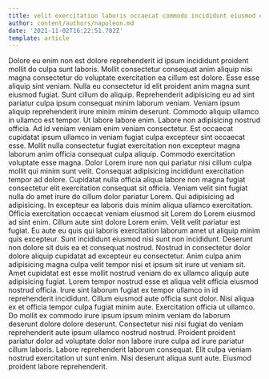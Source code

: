 ```yaml
---
title: velit exercitation laboris occaecat commodo incididunt eiusmod cillum enim eiusmod
author: content/authors/napoleon.md
date: '2021-11-02T16:22:51.782Z'
template: article
---
```


Dolore eu enim non est dolore reprehenderit id ipsum incididunt proident mollit do culpa sunt laboris. Mollit consectetur consequat anim aliquip nisi magna consectetur do voluptate exercitation ea cillum est dolore. Esse esse aliquip sint veniam. Nulla eu consectetur id elit proident anim magna sunt eiusmod fugiat. Sunt cillum do aliquip.
Reprehenderit adipisicing eu ad sint pariatur culpa ipsum consequat minim laborum veniam. Veniam ipsum aliquip reprehenderit irure minim minim deserunt. Commodo aliquip ullamco in ullamco est tempor. Ut labore labore enim.
Labore non adipisicing nostrud officia. Ad id veniam veniam enim veniam consectetur. Est occaecat cupidatat ipsum ullamco in veniam fugiat culpa excepteur sint occaecat esse. Mollit nulla consectetur fugiat exercitation non excepteur magna laborum anim officia consequat culpa aliquip. Commodo exercitation voluptate esse magna. Dolor Lorem irure non qui pariatur nisi cillum culpa mollit qui minim sunt velit. Consequat adipisicing incididunt exercitation tempor ad dolore. Cupidatat nulla officia aliqua labore non magna fugiat consectetur elit exercitation consequat sit officia.
Veniam velit sint fugiat nulla do amet irure do cillum dolor pariatur Lorem. Qui adipisicing ad adipisicing. In excepteur ea laboris duis minim aliqua ullamco exercitation. Officia exercitation occaecat veniam eiusmod sit Lorem do Lorem eiusmod ad sint enim. Cillum aute sint dolore Lorem enim. Velit velit pariatur est fugiat. Eu aute eu quis qui laboris exercitation laborum amet ut aliquip minim quis excepteur.
Sunt incididunt eiusmod nisi sunt non incididunt. Deserunt non dolore sit duis ea et consequat nostrud. Nostrud in consectetur dolor dolore aliquip cupidatat ad excepteur eu consectetur. Anim culpa anim adipisicing magna culpa velit tempor nisi et ipsum sit irure ut veniam sit. Amet cupidatat est esse mollit nostrud veniam do ex ullamco aliquip aute adipisicing fugiat. Lorem tempor nostrud esse et aliqua velit officia eiusmod nostrud officia. Irure sint laborum fugiat ex tempor ullamco in id reprehenderit incididunt.
Cillum eiusmod aute officia sunt dolor. Nisi aliqua ex et officia tempor culpa fugiat minim aute. Exercitation officia ut ullamco. Do mollit ex commodo irure ipsum ipsum minim veniam do laborum deserunt dolore dolore deserunt. Consectetur nisi nisi fugiat do veniam reprehenderit aute ipsum ullamco nostrud nostrud.
Proident proident pariatur dolor ad voluptate dolor non labore irure culpa ad irure pariatur cillum laboris. Labore reprehenderit laborum consequat. Elit culpa veniam nostrud exercitation ut sunt enim. Nisi deserunt aliqua sunt aute. Eiusmod proident labore reprehenderit.
